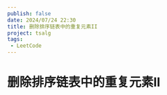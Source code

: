 ```yaml
---
publish: false
date: 2024/07/24 22:30
title: 删除排序链表中的重复元素II
project: tsalg
tags:
 - LeetCode
---
```


# 删除排序链表中的重复元素II
